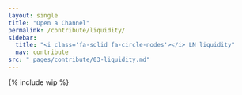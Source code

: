 ```yaml
---
layout: single
title: "Open a Channel"
permalink: /contribute/liquidity/
sidebar:
  title: "<i class='fa-solid fa-circle-nodes'></i> LN liquidity"
  nav: contribute
src: "_pages/contribute/03-liquidity.md"
--- 
```


{% include wip %}